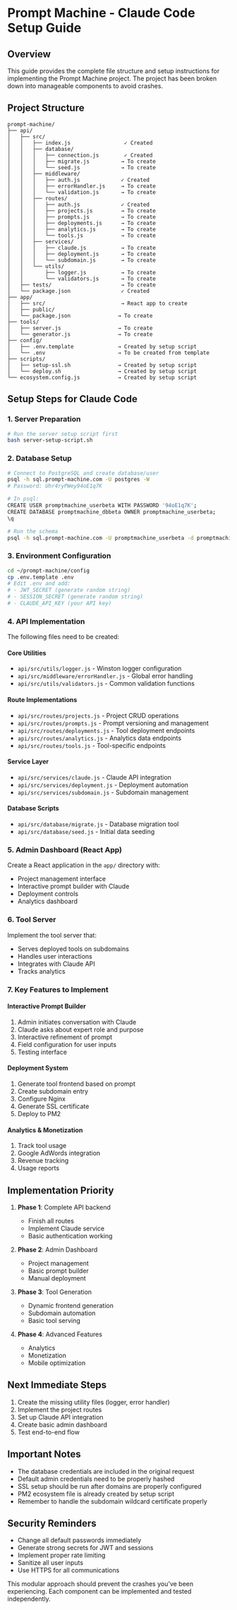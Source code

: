 # Prompt Machine - Claude Code Setup Guide

## Overview

This guide provides the complete file structure and setup instructions for implementing the Prompt Machine project. The project has been broken down into manageable components to avoid crashes.

## Project Structure

```
prompt-machine/
├── api/
│   ├── src/
│   │   ├── index.js                 ✓ Created
│   │   ├── database/
│   │   │   ├── connection.js        ✓ Created
│   │   │   ├── migrate.js          → To create
│   │   │   └── seed.js             → To create
│   │   ├── middleware/
│   │   │   ├── auth.js             ✓ Created
│   │   │   ├── errorHandler.js     → To create
│   │   │   └── validation.js       → To create
│   │   ├── routes/
│   │   │   ├── auth.js             ✓ Created
│   │   │   ├── projects.js         → To create
│   │   │   ├── prompts.js          → To create
│   │   │   ├── deployments.js      → To create
│   │   │   ├── analytics.js        → To create
│   │   │   └── tools.js            → To create
│   │   ├── services/
│   │   │   ├── claude.js           → To create
│   │   │   ├── deployment.js       → To create
│   │   │   └── subdomain.js        → To create
│   │   └── utils/
│   │       ├── logger.js           → To create
│   │       └── validators.js       → To create
│   ├── tests/                      → To create
│   └── package.json                ✓ Created
├── app/
│   ├── src/                        → React app to create
│   ├── public/
│   └── package.json               → To create
├── tools/
│   ├── server.js                  → To create
│   └── generator.js               → To create
├── config/
│   ├── .env.template              → Created by setup script
│   └── .env                       → To be created from template
├── scripts/
│   ├── setup-ssl.sh               → Created by setup script
│   └── deploy.sh                  → Created by setup script
└── ecosystem.config.js            → Created by setup script
```

## Setup Steps for Claude Code

### 1. Server Preparation
```bash
# Run the server setup script first
bash server-setup-script.sh
```

### 2. Database Setup
```bash
# Connect to PostgreSQL and create database/user
psql -h sql.prompt-machine.com -U postgres -W
# Password: Uhr4ryPWey94oE1q7K

# In psql:
CREATE USER promptmachine_userbeta WITH PASSWORD '94oE1q7K';
CREATE DATABASE promptmachine_dbbeta OWNER promptmachine_userbeta;
\q

# Run the schema
psql -h sql.prompt-machine.com -U promptmachine_userbeta -d promptmachine_dbbeta < database-schema.sql
```

### 3. Environment Configuration
```bash
cd ~/prompt-machine/config
cp .env.template .env
# Edit .env and add:
# - JWT_SECRET (generate random string)
# - SESSION_SECRET (generate random string)
# - CLAUDE_API_KEY (your API key)
```

### 4. API Implementation

The following files need to be created:

#### Core Utilities
- `api/src/utils/logger.js` - Winston logger configuration
- `api/src/middleware/errorHandler.js` - Global error handling
- `api/src/utils/validators.js` - Common validation functions

#### Route Implementations
- `api/src/routes/projects.js` - Project CRUD operations
- `api/src/routes/prompts.js` - Prompt versioning and management
- `api/src/routes/deployments.js` - Tool deployment endpoints
- `api/src/routes/analytics.js` - Analytics data endpoints
- `api/src/routes/tools.js` - Tool-specific endpoints

#### Service Layer
- `api/src/services/claude.js` - Claude API integration
- `api/src/services/deployment.js` - Deployment automation
- `api/src/services/subdomain.js` - Subdomain management

#### Database Scripts
- `api/src/database/migrate.js` - Database migration tool
- `api/src/database/seed.js` - Initial data seeding

### 5. Admin Dashboard (React App)

Create a React application in the `app/` directory with:
- Project management interface
- Interactive prompt builder with Claude
- Deployment controls
- Analytics dashboard

### 6. Tool Server

Implement the tool server that:
- Serves deployed tools on subdomains
- Handles user interactions
- Integrates with Claude API
- Tracks analytics

### 7. Key Features to Implement

#### Interactive Prompt Builder
1. Admin initiates conversation with Claude
2. Claude asks about expert role and purpose
3. Interactive refinement of prompt
4. Field configuration for user inputs
5. Testing interface

#### Deployment System
1. Generate tool frontend based on prompt
2. Create subdomain entry
3. Configure Nginx
4. Generate SSL certificate
5. Deploy to PM2

#### Analytics & Monetization
1. Track tool usage
2. Google AdWords integration
3. Revenue tracking
4. Usage reports

## Implementation Priority

1. **Phase 1**: Complete API backend
   - Finish all routes
   - Implement Claude service
   - Basic authentication working

2. **Phase 2**: Admin Dashboard
   - Project management
   - Basic prompt builder
   - Manual deployment

3. **Phase 3**: Tool Generation
   - Dynamic frontend generation
   - Subdomain automation
   - Basic tool serving

4. **Phase 4**: Advanced Features
   - Analytics
   - Monetization
   - Mobile optimization

## Next Immediate Steps

1. Create the missing utility files (logger, error handler)
2. Implement the project routes
3. Set up Claude API integration
4. Create basic admin dashboard
5. Test end-to-end flow

## Important Notes

- The database credentials are included in the original request
- Default admin credentials need to be properly hashed
- SSL setup should be run after domains are properly configured
- PM2 ecosystem file is already created by setup script
- Remember to handle the subdomain wildcard certificate properly

## Security Reminders

- Change all default passwords immediately
- Generate strong secrets for JWT and sessions
- Implement proper rate limiting
- Sanitize all user inputs
- Use HTTPS for all communications

This modular approach should prevent the crashes you've been experiencing. Each component can be implemented and tested independently.
